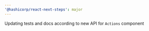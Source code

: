 ```yaml
---
'@hashicorp/react-next-steps': major
---
```


Updating tests and docs according to new API for `Actions` component
